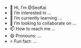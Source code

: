- 👋 Hi, I’m @SeoKai
- 👀 I’m interested in ...
- 🌱 I’m currently learning ...
- 💞️ I’m looking to collaborate on ...
- 📫 How to reach me ...
- 😄 Pronouns: ...
- ⚡ Fun fact: ...

<!---
SeoKai/SeoKai is a ✨ special ✨ repository because its `README.md` (this file) appears on your GitHub profile.
You can click the Preview link to take a look at your changes.
--->
